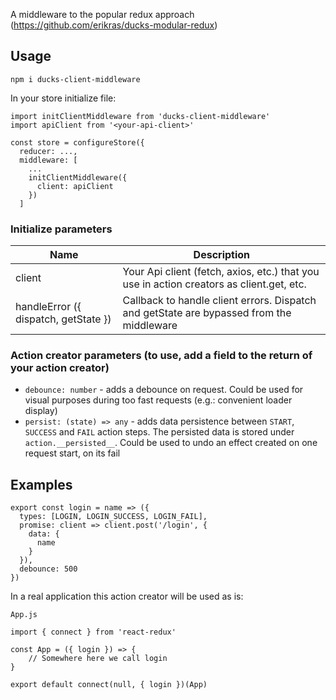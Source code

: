 A middleware to the popular redux approach (https://github.com/erikras/ducks-modular-redux)

## Usage

`npm i ducks-client-middleware`

In your store initialize file:

```
import initClientMiddleware from 'ducks-client-middleware'
import apiClient from '<your-api-client>'

const store = configureStore({
  reducer: ...,
  middleware: [
    ...
    initClientMiddleware({
      client: apiClient
    })
  ]
```

### Initialize parameters

| Name                                 | Description                                                                              |
| ------------------------------------ | ---------------------------------------------------------------------------------------- |
| client                               | Your Api client (fetch, axios, etc.) that you use in action creators as client.get, etc. |
| handleError ({ dispatch, getState }) | Callback to handle client errors. Dispatch and getState are bypassed from the middleware |  |

### Action creator parameters (to use, add a field to the return of your action creator)

- `debounce: number` - adds a debounce on request. Could be used for visual purposes during too fast requests (e.g.: convenient loader display)
- `persist: (state) => any` - adds data persistence between `START`, `SUCCESS` and `FAIL` action steps. The persisted data is stored under `action.__persisted__`. Could be used to undo an effect created on one request start, on its fail


## Examples

```
export const login = name => ({
  types: [LOGIN, LOGIN_SUCCESS, LOGIN_FAIL],
  promise: client => client.post('/login', {
    data: {
      name
    }
  }),
  debounce: 500
})
```

In a real application this action creator will be used as is:

`App.js`
```
import { connect } from 'react-redux'

const App = ({ login }) => {
    // Somewhere here we call login
}

export default connect(null, { login })(App)
```
